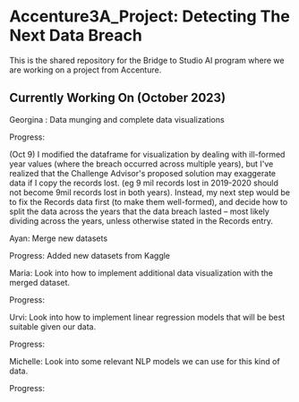 # Accenture3A_Project: Detecting The Next Data Breach
This is the shared repository for the Bridge to Studio AI program where we are working on a project from Accenture.

## Currently Working On (October 2023)

Georgina : Data munging and complete data visualizations

Progress: 

(Oct 9) I modified the dataframe for visualization by dealing with ill-formed year values (where the breach occurred across multiple years), but I've realized that the Challenge Advisor's proposed solution may exaggerate data if I copy the records lost. (eg 9 mil records lost in 2019-2020 should not become 9mil records lost in both years). Instead, my next step would be to fix the Records data first (to make them well-formed), and decide how to split the data across the years that the data breach lasted – most likely dividing across the years, unless otherwise stated in the Records entry.

Ayan: Merge new datasets

Progress: Added new datasets from Kaggle

Maria: Look into how to implement additional data visualization with the merged dataset.

Progress: 

Urvi: Look into how to implement linear regression models that will be best suitable given our data.

Progress: 

Michelle: Look into some relevant NLP models we can use for this kind of data.

Progress: 
